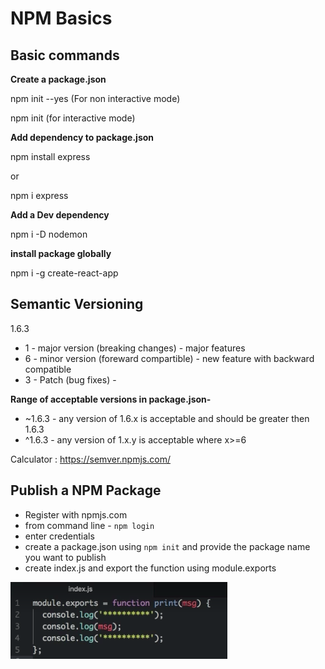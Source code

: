 # NPM Basics

## Basic commands

**Create a package.json**

npm init --yes  (For non interactive mode)

npm init (for interactive mode)

**Add dependency to package.json**

npm install express

or

npm i express

**Add a Dev dependency**

npm i -D nodemon

**install package globally**

npm i -g create-react-app


## Semantic Versioning

1.6.3

* 1 - major version (breaking changes) - major features
* 6 - minor version (foreward compartible) - new feature with backward compatible
* 3 - Patch (bug fixes) -

**Range of acceptable versions in package.json-**

* ~1.6.3 - any version of 1.6.x is acceptable and should be greater then 1.6.3
* ^1.6.3 - any version of 1.x.y is acceptable where x>=6 

Calculator : https://semver.npmjs.com/

## Publish a NPM Package

* Register with npmjs.com
* from command line - `npm login`
* enter credentials
* create a package.json using `npm init` and provide the package name you want to publish
* create index.js and export the function using module.exports

![example](/images/nodejs/npm_package_export.png)